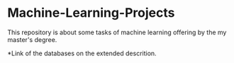 # Machine-Learning-Projects
This repository is about some tasks of machine learning offering by the my master's degree.


*Link of the databases on the extended descrition. 
